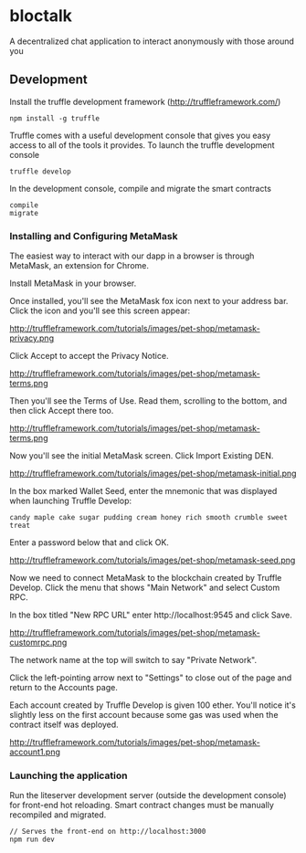# bloctalk
A decentralized chat application to interact anonymously with those around you

## Development
Install the truffle development framework (http://truffleframework.com/)

```npm install -g truffle```

Truffle comes with a useful development console that gives you easy access to all of the tools it provides. To launch the truffle development console

```truffle develop```

In the development console, compile and migrate the smart contracts 

```
compile
migrate
```

### Installing and Configuring MetaMask
The easiest way to interact with our dapp in a browser is through MetaMask, an extension for Chrome.

Install MetaMask in your browser.

Once installed, you'll see the MetaMask fox icon next to your address bar. Click the icon and you'll see this screen appear:

http://truffleframework.com/tutorials/images/pet-shop/metamask-privacy.png

Click Accept to accept the Privacy Notice.

http://truffleframework.com/tutorials/images/pet-shop/metamask-terms.png

Then you'll see the Terms of Use. Read them, scrolling to the bottom, and then click Accept there too.

http://truffleframework.com/tutorials/images/pet-shop/metamask-terms.png

Now you'll see the initial MetaMask screen. Click Import Existing DEN.

http://truffleframework.com/tutorials/images/pet-shop/metamask-initial.png

In the box marked Wallet Seed, enter the mnemonic that was displayed when launching Truffle Develop:

```candy maple cake sugar pudding cream honey rich smooth crumble sweet treat```

Enter a password below that and click OK.

http://truffleframework.com/tutorials/images/pet-shop/metamask-seed.png

Now we need to connect MetaMask to the blockchain created by Truffle Develop. Click the menu that shows "Main Network" and select Custom RPC.

In the box titled "New RPC URL" enter http://localhost:9545 and click Save.

http://truffleframework.com/tutorials/images/pet-shop/metamask-customrpc.png

The network name at the top will switch to say "Private Network".

Click the left-pointing arrow next to "Settings" to close out of the page and return to the Accounts page.

Each account created by Truffle Develop is given 100 ether. You'll notice it's slightly less on the first account because some gas was used when the contract itself was deployed.

http://truffleframework.com/tutorials/images/pet-shop/metamask-account1.png

### Launching the application 

Run the liteserver development server (outside the development console) for front-end hot reloading. Smart contract changes must be manually recompiled and migrated.

```
// Serves the front-end on http://localhost:3000
npm run dev
```

